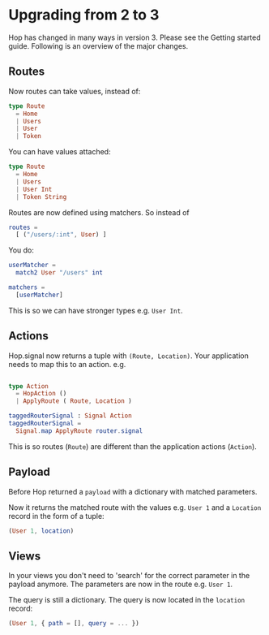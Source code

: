 # Upgrading from 2 to 3

Hop has changed in many ways in version 3. Please see the Getting started guide. Following is an overview of the major changes.

## Routes

Now routes can take values, instead of:

```elm
type Route
  = Home
  | Users
  | User
  | Token
```

You can have values attached:

```elm
type Route
  = Home
  | Users
  | User Int
  | Token String
```

Routes are now defined using matchers. So instead of 

```elm
routes = 
  [ ("/users/:int", User) ]
```

You do:

```elm
userMatcher =
  match2 User "/users" int

matchers =
  [userMatcher]
```

This is so we can have stronger types e.g. `User Int`.

## Actions

Hop.signal now returns a tuple with `(Route, Location)`. Your application needs to map this to an action. e.g.

```elm

type Action
  = HopAction ()
  | ApplyRoute ( Route, Location )

taggedRouterSignal : Signal Action
taggedRouterSignal =
  Signal.map ApplyRoute router.signal
```

This is so routes (`Route`) are different than the application actions (`Action`).

## Payload

Before Hop returned a `payload` with a dictionary with matched parameters.

Now it returns the matched route with the values e.g. `User 1` and a `Location` record in the form of a tuple:

```elm
(User 1, location)
```

## Views

In your views you don't need to 'search' for the correct parameter in the payload anymore. The parameters are now in the route e.g. `User 1`.

The query is still a dictionary. The query is now located in the `location` record:

```elm
(User 1, { path = [], query = ... })
```

